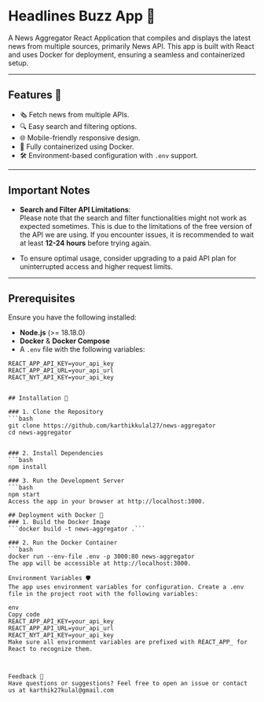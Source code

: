 # Headlines Buzz App 📰  
A News Aggregator React Application that compiles and displays the latest news from multiple sources, primarily News API. This app is built with React and uses Docker for deployment, ensuring a seamless and containerized setup.

---

## Features 🚀  
- 🗞️ Fetch news from multiple APIs.  
- 🔍 Easy search and filtering options.  
- 🌐 Mobile-friendly responsive design.  
- 🚢 Fully containerized using Docker.  
- 🛠️ Environment-based configuration with `.env` support.  

---

## Important Notes  

- **Search and Filter API Limitations**:  
  Please note that the search and filter functionalities might not work as expected sometimes. This is due to the limitations of the free version of the API we are using. If you encounter issues, it is recommended to wait at least **12-24 hours** before trying again.  

- To ensure optimal usage, consider upgrading to a paid API plan for uninterrupted access and higher request limits.  

---

## Prerequisites  
Ensure you have the following installed:  
- **Node.js** (>= 18.18.0)  
- **Docker** & **Docker Compose**  
- A `.env` file with the following variables:  

```env
REACT_APP_API_KEY=your_api_key
REACT_APP_API_URL=your_api_url
REACT_NYT_API_KEY=your_api_key


## Installation 🔧  

### 1. Clone the Repository  
```bash
git clone https://github.com/karthikkulal27/news-aggregator  
cd news-aggregator  


### 2. Install Dependencies 
```bash
npm install  

### 3. Run the Development Server
```bash
npm start
Access the app in your browser at http://localhost:3000.

## Deployment with Docker 🚢
### 1. Build the Docker Image
```docker build -t news-aggregator .```

### 2. Run the Docker Container
```bash
docker run --env-file .env -p 3000:80 news-aggregator
The app will be accessible at http://localhost:3000.

Environment Variables 🛡️
The app uses environment variables for configuration. Create a .env file in the project root with the following variables:

env
Copy code
REACT_APP_API_KEY=your_api_key
REACT_APP_API_URL=your_api_url
REACT_NYT_API_KEY=your_api_key
Make sure all environment variables are prefixed with REACT_APP_ for React to recognize them.



Feedback 💬
Have questions or suggestions? Feel free to open an issue or contact us at karthik27kulal@gmail.com



